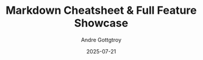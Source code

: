 ---
id: 102
title: "Markdown Cheatsheet & Full Feature Showcase"
date: "2025-07-21"
author: "Andre Gottgtroy"
tags: ["Reference", "Template", "Markdown"]
featured: false
series: "Website Guide"
part: 2
content:
  - type: heading
    text: "Basic Content Types"
  - type: paragraph
    text: "This is a standard paragraph. You can now use standard Markdown for **bold**, *italic*, and ***both***."
  - type: list
    items:
      - "This is the first item in a list."
      - "This is the second item."
      - "<strong>This item uses HTML for bolding.</strong>"
      - "<em>This item uses HTML for italics.</em>"
      - "<u>This item uses HTML for italics.</u>"
  - type: html
    value: "<p>This is using a htlm link to a <a href='https://www.youtube.com/channel/UC0JB7TSe4MA MoscpbWGo-pA' target='_blank' rel='noopener noreferrer'><span class='text-teal-400'><u>site</u></span></a>.</p>"
  - type: html
    value: "<p>this is using html to <span class='text-violet-400'>color a text</span>.</p>"
  - type: blockquote
    text: "This is a blockquote. It's great for highlighting a key takeaway or a quote that inspired you during development."

  - type: heading
    text: "Media Content Types"
  - type: paragraph
    text: "Below is an example of a single, standard image. It will align to the left by default."
  - type: image
    src: '/ravenhill-image.png'
    alt: "A standard image example."
  - type: paragraph
    text: "Next is a video, which is perfect for showing gameplay."
  - type: video
    videoId: "oq9raTB9cHM"
    alt: "YouTube trailer for the game Ravenhill."
  - type: paragraph
    text: "And here is an auto-sliding gallery for multiple screenshots."
  - type: gallery
    screenshots:
      - "https://placehold.co/1600x900/18181b/8b5cf6?text=Gallery+Image+1"
      - "https://placehold.co/1600x900/18181b/8b5cf6?text=Gallery+Image+2"
      - "https://placehold.co/1600x900/18181b/8b5cf6?text=Gallery+Image+3"
    alt: "A gallery showing various in-game screenshots."

  - type: heading
    text: "Advanced Formatting with HTML"
  - type: paragraph
    text: "For complex cases, like a colored link, you can use the 'html' type."
  - type: html
    value: "<p>My work is heavily influenced by the design talks on <a href='https://www.youtube.com/channel/UC0JB7TSe4MA MoscpbWGo-pA' target='_blank' rel='noopener noreferrer'><strong><em><span class='text-teal-400'><u>the official GDC channel</u></span></em></strong></a>.</p>"
---